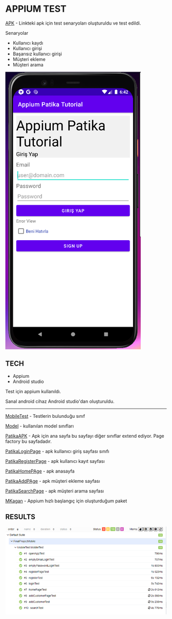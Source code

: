 # APPIUM TEST

[APK](https://github.com/movilidadagil/ContactManagerAPIProject/tree/master/src/test/resources/apps) - Linkteki apk için test senaryoları oluşturuldu ve test edildi.

Senaryolar

- Kullanıcı kaydı
- Kullanıcı girişi
- Başarısız kullanıcı girişi
- Müşteri ekleme
- Müşteri arama

![](https://github.com/mkaganm/Enuygun-Patika-Final-Project/blob/main/images/phone.png)

## TECH

- Appium
- Android studio

Test için appium kullanıldı.

Sanal android cihaz Android studio'dan oluşturuldu.

---

[MobileTest](https://github.com/mkaganm/Enuygun-Patika-Final-Project-Appium/blob/master/src/test/java/MobileTest/MobileTest.java) - Testlerin bulunduğu sınıf

[Model](https://github.com/mkaganm/Enuygun-Patika-Final-Project-Appium/tree/master/src/test/java/Mobile/Model) - kullanılan model sınıfları

[PatikaAPK](https://github.com/mkaganm/Enuygun-Patika-Final-Project-Appium/blob/master/src/test/java/Mobile/PatikaAPK.java) - Apk için ana sayfa bu sayfayı diğer sınıflar extend ediyor. Page factory bu sayfadadır.

[PatikaLoginPage](https://github.com/mkaganm/Enuygun-Patika-Final-Project-Appium/blob/master/src/test/java/Mobile/PatikaLoginPage.java) - apk kullanıcı giriş sayfası sınıfı

[PatikaRegisterPage](https://github.com/mkaganm/Enuygun-Patika-Final-Project-Appium/blob/master/src/test/java/Mobile/PatikaRegisterPage.java) - apk kullanıcı kayıt sayfası

[PatikaHomePAge](https://github.com/mkaganm/Enuygun-Patika-Final-Project-Appium/blob/master/src/test/java/Mobile/PatikaHomePage.java) - apk anasayfa

[PatikaAddPAge](https://github.com/mkaganm/Enuygun-Patika-Final-Project-Appium/blob/master/src/test/java/Mobile/PatikaAddPage.java) - apk müşteri ekleme sayfası

[PatikaSearchPage](https://github.com/mkaganm/Enuygun-Patika-Final-Project-Appium/blob/master/src/test/java/Mobile/PatikaSearchPage.java) - apk müşteri arama sayfası

[MKagan](https://github.com/mkaganm/Enuygun-Patika-Final-Project-Appium/tree/master/src/test/java/MKagan) - Appium hızlı başlangıç için oluşturduğum paket

## RESULTS

![](https://github.com/mkaganm/Enuygun-Patika-Final-Project/blob/main/images/mobileallure.png)
